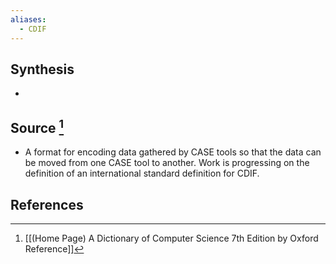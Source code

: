 ```yaml
---
aliases:
  - CDIF
---
```

## Synthesis
- 
## Source [^1]
- A format for encoding data gathered by CASE tools so that the data can be moved from one CASE tool to another. Work is progressing on the definition of an international standard definition for CDIF.
## References

[^1]: [[(Home Page) A Dictionary of Computer Science 7th Edition by Oxford Reference]]